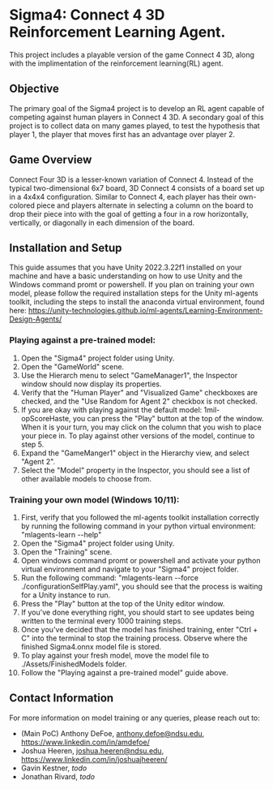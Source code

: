 # Sigma4: Connect 4 3D Reinforcement Learning Agent.
This project includes a playable version of the game Connect 4 3D, along with the implimentation of the reinforcement learning(RL) agent.  

## Objective
The primary goal of the Sigma4 project is to develop an RL agent capable of competing against human players in Connect 4 3D.
A secondary goal of this project is to collect data on many games played, to test the hypothesis that player 1, the player that moves first has an advantage over player 2.

## Game Overview
Connect Four 3D is a lesser-known variation of Connect 4. Instead of the typical two-dimensional 6x7 board, 3D Connect 4 consists of a board set up in a 4x4x4 configuration. Similar to Connect 4, each player has their own-colored piece and players alternate in selecting a column on the board to drop their piece into with the goal of getting a four in a row horizontally, vertically, or diagonally in each dimension of the board.

## Installation and Setup
This guide assumes that you have Unity 2022.3.22f1 installed on your machine and have a basic understanding on how to use Unity and the Windows command promt or powershell.
If you plan on training your own model, please follow the required installation steps for the Unity ml-agents toolkit, including the steps to install the anaconda virtual environment, found here: https://unity-technologies.github.io/ml-agents/Learning-Environment-Design-Agents/

### Playing against a pre-trained model:
1. Open the "Sigma4" project folder using Unity.
2. Open the "GameWorld" scene.
3. Use the Hierarch menu to select "GameManager1", the Inspector window should now display its properties.
4. Verify that the "Human Player" and "Visualized Game" checkboxes are checked, and the "Use Random for Agent 2" checkbox is not checked.
5. If you are okay with playing against the default model: 1mil-opScoreHaste, you can press the "Play" button at the top of the window. When it is your turn, you may click on the column that you wish to place your piece in. To play against other versions of the model, continue to step 5.
6. Expand the "GameManger1" object in the Hierarchy view, and select "Agent 2".
7. Select the "Model" property in the Inspector, you should see a list of other available models to choose from.

### Training your own model (Windows 10/11):
1. First, verify that you followed the ml-agents toolkit installation correctly by running the following command in your python virtual environment: "mlagents-learn --help"
2. Open the "Sigma4" project folder using Unity.
3. Open the "Training" scene.
4. Open windows command promt or powershell and activate your python virtual environment and navigate to your "Sigma4" project folder.
5. Run the following command: "mlagents-learn --force ./configurationSelfPlay.yaml", you should see that the process is waiting for a Unity instance to run.
6. Press the "Play" button at the top of the Unity editor window.
7. If you've done everything right, you should start to see updates being written to the terminal every 1000 training steps.
8. Once you've decided that the model has finished training, enter "Ctrl + C" into the terminal to stop the training process. Observe where the finished Sigma4.onnx model file is stored.
9. To play against your fresh model, move the model file to ./Assets/FinishedModels folder.
10. Follow the "Playing against a pre-trained model" guide above. 

## Contact Information
For more information on model training or any queries, please reach out to:
- (Main PoC) Anthony DeFoe, anthony.defoe@ndsu.edu, https://www.linkedin.com/in/amdefoe/
- Joshua Heeren, joshua.heeren@ndsu.edu, https://www.linkedin.com/in/joshuajheeren/
- Gavin Kestner, *todo*
- Jonathan Rivard, *todo*
